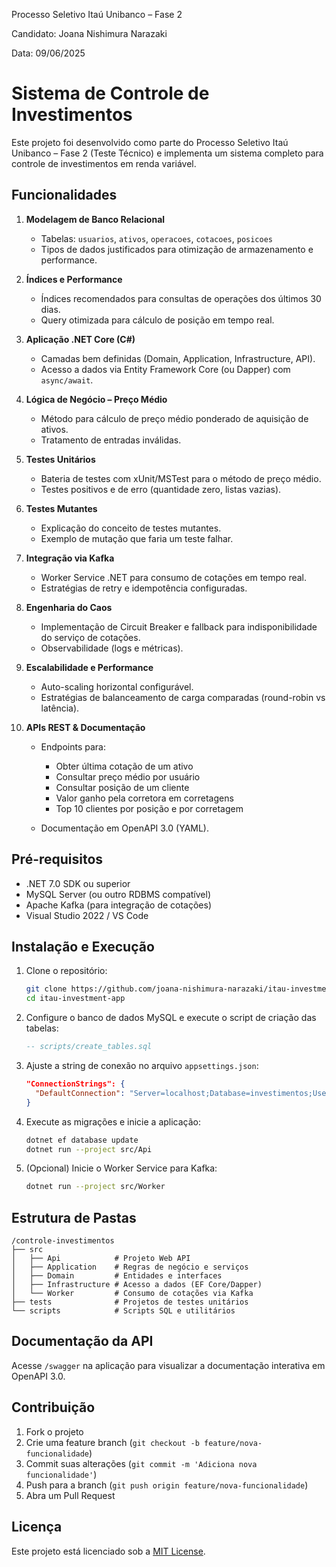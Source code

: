 Processo Seletivo Itaú Unibanco – Fase 2

Candidato: Joana Nishimura Narazaki

Data: 09/06/2025

# Sistema de Controle de Investimentos

Este projeto foi desenvolvido como parte do Processo Seletivo Itaú Unibanco – Fase 2 (Teste Técnico) e implementa um sistema completo para controle de investimentos em renda variável.

## Funcionalidades

1. **Modelagem de Banco Relacional**

   * Tabelas: `usuarios`, `ativos`, `operacoes`, `cotacoes`, `posicoes`
   * Tipos de dados justificados para otimização de armazenamento e performance.

2. **Índices e Performance**

   * Índices recomendados para consultas de operações dos últimos 30 dias.
   * Query otimizada para cálculo de posição em tempo real.

3. **Aplicação .NET Core (C#)**

   * Camadas bem definidas (Domain, Application, Infrastructure, API).
   * Acesso a dados via Entity Framework Core (ou Dapper) com `async/await`.

4. **Lógica de Negócio – Preço Médio**

   * Método para cálculo de preço médio ponderado de aquisição de ativos.
   * Tratamento de entradas inválidas.

5. **Testes Unitários**

   * Bateria de testes com xUnit/MSTest para o método de preço médio.
   * Testes positivos e de erro (quantidade zero, listas vazias).

6. **Testes Mutantes**

   * Explicação do conceito de testes mutantes.
   * Exemplo de mutação que faria um teste falhar.

7. **Integração via Kafka**

   * Worker Service .NET para consumo de cotações em tempo real.
   * Estratégias de retry e idempotência configuradas.

8. **Engenharia do Caos**

   * Implementação de Circuit Breaker e fallback para indisponibilidade do serviço de cotações.
   * Observabilidade (logs e métricas).

9. **Escalabilidade e Performance**

   * Auto-scaling horizontal configurável.
   * Estratégias de balanceamento de carga comparadas (round-robin vs latência).

10. **APIs REST & Documentação**

    * Endpoints para:

      * Obter última cotação de um ativo
      * Consultar preço médio por usuário
      * Consultar posição de um cliente
      * Valor ganho pela corretora em corretagens
      * Top 10 clientes por posição e por corretagem
    * Documentação em OpenAPI 3.0 (YAML).

## Pré-requisitos

* .NET 7.0 SDK ou superior
* MySQL Server (ou outro RDBMS compatível)
* Apache Kafka (para integração de cotações)
* Visual Studio 2022 / VS Code

## Instalação e Execução

1. Clone o repositório:

   ```bash
   git clone https://github.com/joana-nishimura-narazaki/itau-investment-app.git
   cd itau-investment-app
   ```

2. Configure o banco de dados MySQL e execute o script de criação das tabelas:

   ```sql
   -- scripts/create_tables.sql
   ```

3. Ajuste a string de conexão no arquivo `appsettings.json`:

   ```json
   "ConnectionStrings": {
     "DefaultConnection": "Server=localhost;Database=investimentos;User=root;Password=senha;"
   }
   ```

4. Execute as migrações e inicie a aplicação:

   ```bash
   dotnet ef database update
   dotnet run --project src/Api
   ```

5. (Opcional) Inicie o Worker Service para Kafka:

   ```bash
   dotnet run --project src/Worker
   ```

## Estrutura de Pastas

```
/controle-investimentos
├── src
│   ├── Api            # Projeto Web API
│   ├── Application    # Regras de negócio e serviços
│   ├── Domain         # Entidades e interfaces
│   ├── Infrastructure # Acesso a dados (EF Core/Dapper)
│   └── Worker         # Consumo de cotações via Kafka
├── tests              # Projetos de testes unitários
└── scripts            # Scripts SQL e utilitários
```

## Documentação da API

Acesse `/swagger` na aplicação para visualizar a documentação interativa em OpenAPI 3.0.

## Contribuição

1. Fork o projeto
2. Crie uma feature branch (`git checkout -b feature/nova-funcionalidade`)
3. Commit suas alterações (`git commit -m 'Adiciona nova funcionalidade'`)
4. Push para a branch (`git push origin feature/nova-funcionalidade`)
5. Abra um Pull Request

## Licença

Este projeto está licenciado sob a [MIT License](LICENSE).
